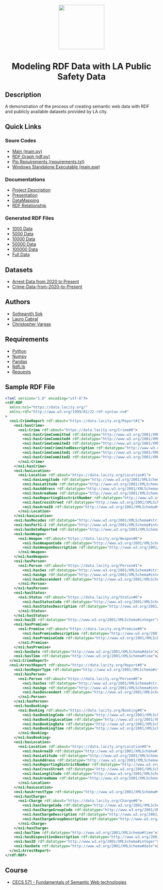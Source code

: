 <p align="center">
 <img width="150" height="146" src="https://user-images.githubusercontent.com/13907836/51081445-7d0d9300-16a4-11e9-8e4d-6ccad8359bf8.png">
</p>

<h1 align="center">Modeling RDF Data with LA Public Safety Data</h1>	

## Description
A demonstration of the process of creating semantic web data with RDF and publicly available datasets provided by LA city.  

## Quick Links
 ### Soure Codes
 - [Main (main.py)](https://github.com/sotheanith/RDFa-Converter/blob/main/main.py)
 - [RDF Graph (rdf.py)](https://github.com/sotheanith/RDFa-Converter/blob/main/src/rdf.py)
 - [Pip Requirements (requirements.txt)](https://github.com/sotheanith/RDFa-Converter/blob/main/requirements.txt)
 - [Windows Standalone Executable (main.exe)](https://github.com/sotheanith/RDFa-Converter/blob/main/exec/main.exe)
 ### Documentations
 - [Project Description](https://github.com/sotheanith/RDFa-Converter/blob/main/doc/Project%202.pdf)
 - [Presentation](https://github.com/sotheanith/RDFa-Converter/blob/main/doc/Presentation.pdf)
 - [DataMapping](https://github.com/sotheanith/RDFa-Converter/blob/main/doc/DataMapping.pdf)
 - [RDF Relationship](https://github.com/sotheanith/RDFa-Converter/blob/main/doc/Relationship.pdf)
 ### Generated RDF Files
 - [1000 Data](https://mega.nz/file/GqoilZ7Z#2KKcFKeFqW5XtmR8MMv9iOignMM7Ry24JkkEbUbssQs)
 - [5000 Data](https://mega.nz/file/TqRjBTpA#IGrluV9DsOay7TCjUBwO5DHHhNcrPfcVHj3jv-reJcs)
 - [10000 Data](https://mega.nz/file/224mnQxS#aLRKBrrzv-rsRC20Yf4XP9LpUPL3GxiCPFc59F6KRgc)
 - [50000 Data](https://mega.nz/file/jrIXBJQC#613_Bazji1NXcT7Q6RGmePdwYn2HpNc3kcAarxj76NY)
 - [100000 Data](https://mega.nz/file/67ohQLoT#89YEoTga8BmyVgB4SUmkvhWYH7ODBqpaUpsyK3daz70)
 - [Full Data](https://mega.nz/file/KjRxzBgL#wxzlmuCluKd_E9Et5oaPKKZ3FaFEhKwwCArRZfoljkk)

## Datasets
- [Arrest Data from 2020 to Present](https://data.lacity.org/Public-Safety/Arrest-Data-from-2020-to-Present/amvf-fr72)
- [Crime-Data-from-2020-to-Present](https://data.lacity.org/Public-Safety/Crime-Data-from-2020-to-Present/2nrs-mtv8)

## Authors 
- [Sotheanith Sok](https://github.com/sotheanith-sok)
- [Lauro Cabral](https://github.com/Lauro199471)
- [Christopher Vargas](https://github.com/ctopher-vargas)

## Requirements 
- [Python](https://www.python.org/)
- [Numpy](https://numpy.org/devdocs/release/1.20.1-notes.html)
- [Pandas](https://pypi.org/project/pandas/) 
- [RdfLib](https://rdflib.readthedocs.io/en/stable/)
- [Requests](https://pypi.org/project/requests/)


## Sample RDF File
```XML
<?xml version="1.0" encoding="utf-8"?>
<rdf:RDF
  xmlns:ns1="https://data.lacity.org/"
  xmlns:rdf="http://www.w3.org/1999/02/22-rdf-syntax-ns#"
>
  <ns1:CrimeReport rdf:about="https://data.lacity.org/Report#1">
    <ns1:hasCrime>
      <ns1:Crime rdf:about="https://data.lacity.org/Crime#0">
        <ns1:hasCrimeCommitted rdf:datatype="http://www.w3.org/2001/XMLSchema#integer">624</ns1:hasCrimeCommitted>
        <ns1:hasCrimeCommited4 rdf:datatype="http://www.w3.org/2001/XMLSchema#integer"></ns1:hasCrimeCommited4>
        <ns1:hasCrimeCommited3 rdf:datatype="http://www.w3.org/2001/XMLSchema#integer"></ns1:hasCrimeCommited3>
        <ns1:hasCrimeCrimmitedDescription rdf:datatype="http://www.w3.org/2001/XMLSchema#string">BATTERY - SIMPLE ASSAULT</ns1:hasCrimeCrimmitedDescription>
        <ns1:hasCrimeCommited1 rdf:datatype="http://www.w3.org/2001/XMLSchema#integer">624</ns1:hasCrimeCommited1>
        <ns1:hasCrimeCommited2 rdf:datatype="http://www.w3.org/2001/XMLSchema#integer"></ns1:hasCrimeCommited2>
      </ns1:Crime>
    </ns1:hasCrime>
    <ns1:hasLocation>
      <ns1:Location rdf:about="https://data.lacity.org/Location#1">
        <ns1:hasLongitude rdf:datatype="http://www.w3.org/2001/XMLSchema#double">-118.2978</ns1:hasLongitude>
        <ns1:hasLatitude rdf:datatype="http://www.w3.org/2001/XMLSchema#double">34.0141</ns1:hasLatitude>
        <ns1:hasAddress rdf:datatype="http://www.w3.org/2001/XMLSchema#string">1100 W  39TH                         PL</ns1:hasAddress>
        <ns1:hasAreaName rdf:datatype="http://www.w3.org/2001/XMLSchema#string">Southwest</ns1:hasAreaName>
        <ns1:hasReportingDisctrictNumber rdf:datatype="http://www.w3.org/2001/XMLSchema#integer">377</ns1:hasReportingDisctrictNumber>
        <ns1:hasCrossStreet rdf:datatype="http://www.w3.org/2001/XMLSchema#string"></ns1:hasCrossStreet>
        <ns1:hasAreaID rdf:datatype="http://www.w3.org/2001/XMLSchema#string">03</ns1:hasAreaID>
      </ns1:Location>
    </ns1:hasLocation>
    <ns1:hasMocodes rdf:datatype="http://www.w3.org/2001/XMLSchema#string">0444 0913</ns1:hasMocodes>
    <ns1:hasPart1-2 rdf:datatype="http://www.w3.org/2001/XMLSchema#integer">2</ns1:hasPart1-2>
    <ns1:hasDateReported rdf:datatype="http://www.w3.org/2001/XMLSchema#date">2020-01-08</ns1:hasDateReported>
    <ns1:hasWeapon>
      <ns1:Weapon rdf:about="https://data.lacity.org/Weapon#0">
        <ns1:hasWeaponCode rdf:datatype="http://www.w3.org/2001/XMLSchema#integer">400</ns1:hasWeaponCode>
        <ns1:hasWeaponDescription rdf:datatype="http://www.w3.org/2001/XMLSchema#string">STRONG-ARM (HANDS, FIST, FEET OR BODILY FORCE)</ns1:hasWeaponDescription>
      </ns1:Weapon>
    </ns1:hasWeapon>
    <ns1:hasPerson>
      <ns1:Person rdf:about="https://data.lacity.org/Person#1">
        <ns1:hasSex rdf:datatype="http://www.w3.org/2001/XMLSchema#string">F</ns1:hasSex>
        <ns1:hasAge rdf:datatype="http://www.w3.org/2001/XMLSchema#integer">36</ns1:hasAge>
        <ns1:hasDescendent rdf:datatype="http://www.w3.org/2001/XMLSchema#string">B</ns1:hasDescendent>
      </ns1:Person>
    </ns1:hasPerson>
    <ns1:hasStatus>
      <ns1:Status rdf:about="https://data.lacity.org/Status#0">
        <ns1:hasStatusCode rdf:datatype="http://www.w3.org/2001/XMLSchema#string">AO</ns1:hasStatusCode>
        <ns1:hasStatusDescription rdf:datatype="http://www.w3.org/2001/XMLSchema#string">Adult Other</ns1:hasStatusDescription>
      </ns1:Status>
    </ns1:hasStatus>
    <ns1:hasID rdf:datatype="http://www.w3.org/2001/XMLSchema#integer">10304468</ns1:hasID>
    <ns1:hasPremise>
      <ns1:Premise rdf:about="https://data.lacity.org/Premise#0">
        <ns1:hasPremiseDescription rdf:datatype="http://www.w3.org/2001/XMLSchema#string">SINGLE FAMILY DWELLING</ns1:hasPremiseDescription>
        <ns1:hasPremiseCode rdf:datatype="http://www.w3.org/2001/XMLSchema#integer">501</ns1:hasPremiseCode>
      </ns1:Premise>
    </ns1:hasPremise>
    <ns1:hasDate rdf:datatype="http://www.w3.org/2001/XMLSchema#date">2020-01-08</ns1:hasDate>
    <ns1:hasTime rdf:datatype="http://www.w3.org/2001/XMLSchema#time">22:30:00</ns1:hasTime>
  </ns1:CrimeReport>
  <ns1:ArrestReport rdf:about="https://data.lacity.org/Report#0">
    <ns1:hasReporType rdf:datatype="http://www.w3.org/2001/XMLSchema#string">RFC</ns1:hasReporType>
    <ns1:hasPerson>
      <ns1:Person rdf:about="https://data.lacity.org/Person#0">
        <ns1:hasSex rdf:datatype="http://www.w3.org/2001/XMLSchema#string">M</ns1:hasSex>
        <ns1:hasAge rdf:datatype="http://www.w3.org/2001/XMLSchema#integer">31</ns1:hasAge>
        <ns1:hasDescendent rdf:datatype="http://www.w3.org/2001/XMLSchema#string">W</ns1:hasDescendent>
      </ns1:Person>
    </ns1:hasPerson>
    <ns1:hasBooking>
      <ns1:Booking rdf:about="https://data.lacity.org/Booking#0">
        <ns1:hasBookingCode rdf:datatype="http://www.w3.org/2001/XMLSchema#integer"></ns1:hasBookingCode>
        <ns1:hasBookingLocation rdf:datatype="http://www.w3.org/2001/XMLSchema#string"></ns1:hasBookingLocation>
        <ns1:hasBookingDate rdf:datatype="http://www.w3.org/2001/XMLSchema#date"></ns1:hasBookingDate>
        <ns1:hasBookingTime rdf:datatype="http://www.w3.org/2001/XMLSchema#time"></ns1:hasBookingTime>
      </ns1:Booking>
    </ns1:hasBooking>
    <ns1:hasLocation>
      <ns1:Location rdf:about="https://data.lacity.org/Location#0">
        <ns1:hasAreaID rdf:datatype="http://www.w3.org/2001/XMLSchema#integer">14</ns1:hasAreaID>
        <ns1:hasLatitude rdf:datatype="http://www.w3.org/2001/XMLSchema#double">33.988</ns1:hasLatitude>
        <ns1:hasAddress rdf:datatype="http://www.w3.org/2001/XMLSchema#string">25TH</ns1:hasAddress>
        <ns1:hasReportingDistrictNumber rdf:datatype="http://www.w3.org/2001/XMLSchema#integer">1431</ns1:hasReportingDistrictNumber>
        <ns1:hasCrossStreet rdf:datatype="http://www.w3.org/2001/XMLSchema#string">OCEAN FRONT                  WK</ns1:hasCrossStreet>
        <ns1:hasLongtitude rdf:datatype="http://www.w3.org/2001/XMLSchema#double">-118.4703</ns1:hasLongtitude>
        <ns1:hasAreaName rdf:datatype="http://www.w3.org/2001/XMLSchema#string">Pacific</ns1:hasAreaName>
      </ns1:Location>
    </ns1:hasLocation>
    <ns1:hasArrestType rdf:datatype="http://www.w3.org/2001/XMLSchema#string">I</ns1:hasArrestType>
    <ns1:hasCharge>
      <ns1:Charge rdf:about="https://data.lacity.org/Charge#0">
        <ns1:hasChargeCode rdf:datatype="http://www.w3.org/2001/XMLSchema#integer">56.06.2(A)</ns1:hasChargeCode>
        <ns1:hasChargeGroupCode rdf:datatype="http://www.w3.org/2001/XMLSchema#integer"></ns1:hasChargeGroupCode>
        <ns1:hasChargeDescription rdf:datatype="http://www.w3.org/2001/XMLSchema#string"></ns1:hasChargeDescription>
        <ns1:hasChargeGroupDescription rdf:datatype="http://www.w3.org/2001/XMLSchema#string"></ns1:hasChargeGroupDescription>
      </ns1:Charge>
    </ns1:hasCharge>
    <ns1:hasTime rdf:datatype="http://www.w3.org/2001/XMLSchema#time">17:20:00</ns1:hasTime>
    <ns1:hasDispositionDescription rdf:datatype="http://www.w3.org/2001/XMLSchema#string">MISDEMEANOR COMPLAINT FILED</ns1:hasDispositionDescription>
    <ns1:hasID rdf:datatype="http://www.w3.org/2001/XMLSchema#integer">201412685</ns1:hasID>
    <ns1:hasDate rdf:datatype="http://www.w3.org/2001/XMLSchema#date">2020-06-10</ns1:hasDate>
  </ns1:ArrestReport>
</rdf:RDF>
```

## Course
 - [CECS 571 - Fundamentals of Semantic Web technologies](http://catalog.csulb.edu/preview_course_nopop.php?catoid=5&coid=40046)
